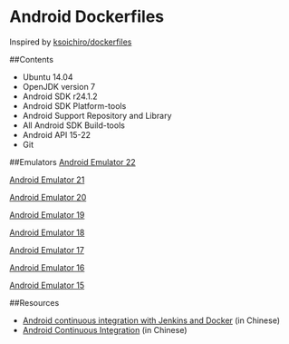 # Android Dockerfiles
Inspired by [ksoichiro/dockerfiles](https://github.com/ksoichiro/dockerfiles/tree/master/android)

##Contents
* Ubuntu 14.04
* OpenJDK version 7
* Android SDK r24.1.2
* Android SDK Platform-tools
* Android Support Repository and Library
* All Android SDK Build-tools
* Android API 15-22
* Git

##Emulators
[Android Emulator 22](https://github.com/dyhpoon/Android-Dockerfiles/tree/master/android-emulator-22)

[Android Emulator 21](https://github.com/dyhpoon/Android-Dockerfiles/tree/master/android-emulator-21)

[Android Emulator 20](https://github.com/dyhpoon/Android-Dockerfiles/tree/master/android-emulator-20)

[Android Emulator 19](https://github.com/dyhpoon/Android-Dockerfiles/tree/master/android-emulator-19)

[Android Emulator 18](https://github.com/dyhpoon/Android-Dockerfiles/tree/master/android-emulator-18)

[Android Emulator 17](https://github.com/dyhpoon/Android-Dockerfiles/tree/master/android-emulator-17)

[Android Emulator 16](https://github.com/dyhpoon/Android-Dockerfiles/tree/master/android-emulator-16)

[Android Emulator 15](https://github.com/dyhpoon/Android-Dockerfiles/tree/master/android-emulator-15)

##Resources
* [Android continuous integration with Jenkins and Docker](http://blog.csdn.net/gongmingqm10/article/details/45009633) (in Chinese)
* [Android Continuous Integration](http://blog.csdn.net/gongmingqm10/article/details/45009259) (in Chinese)